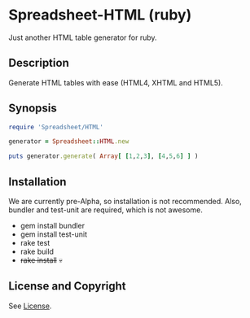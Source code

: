 Spreadsheet-HTML (ruby)
=======================
Just another HTML table generator for ruby.

Description
-----------
Generate HTML tables with ease (HTML4, XHTML and HTML5).

Synopsis
--------
```ruby
require 'Spreadsheet/HTML'

generator = Spreadsheet::HTML.new

puts generator.generate( Array[ [1,2,3], [4,5,6] ] )
```

Installation
------------
We are currently pre-Alpha, so installation is not recommended.
Also, bundler and test-unit are required, which is not awesome.

* gem install bundler
* gem install test-unit
* rake test
* rake build
* ~~rake install~~ :skull:

License and Copyright
---------------------
See [License](License.md).

